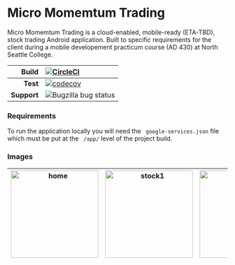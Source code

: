 # Micro Momemtum Trading
Micro Momemtum Trading is a cloud-enabled, mobile-ready (ETA-TBD), stock trading Android application. Built to specific requirements for the client during a mobile developement practicum course (AD 430) at North Seattle College.


|   **Build**      |  [![CircleCI](https://circleci.com/gh/gitsah/MicroMomentums.svg?style=svg)](https://circleci.com/gh/gitsah/MicroMomentums) |
| --------------------------:|:---------------------------|
|   **Test** | [![codecov](https://codecov.io/gh/gitsah/MicroMomentums/branch/master/graph/badge.svg)](https://codecov.io/gh/gitsah/MicroMomentums) |
| **Support**| ![Bugzilla bug status](https://img.shields.io/badge/api-24%E2%86%9227-lightgrey.svg)|


### Requirements
To run the application locally you will need the ` google-services.json` file which must be put at the ` /app/` level of the project build.


### Images
  | <img width="200" alt="home" src="https://user-images.githubusercontent.com/25112069/49419127-66d1f600-f73a-11e8-8caa-3b73be3ff605.png"> | <img width="200" alt="stock1" src="https://user-images.githubusercontent.com/25112069/49419140-781b0280-f73a-11e8-8e31-22bd653306ae.png"> | <img width="200" alt="stock1" src="https://user-images.githubusercontent.com/25112069/49419145-7d784d00-f73a-11e8-9d82-c0f19e909ccb.png"> |<img width="200" alt="stock1" src="https://user-images.githubusercontent.com/25112069/49419149-80733d80-f73a-11e8-84e2-8b420e7ec6cc.png">|
|---------|---------|---------|---------|



